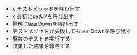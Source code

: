 * x テストメソッドを呼び出す
* x 最初にsetUPを呼び出す
* 最後にtearDownを呼び出す
* テストメソッドが失敗してもtearDownを呼び出す
* 複数のテストを実行する
* 収集した結果を報告する
